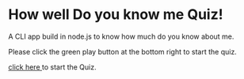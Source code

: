 #  How well Do you know me Quiz! 

A CLI app build in node.js to know how much do you know about me.

Please click the green play button at the bottom right to start the quiz.

<a href="https://replit.com/@BharatDua/How-Well-Do-You-Know-me#index.js" target=_blank>click here </a>  to start the Quiz.

